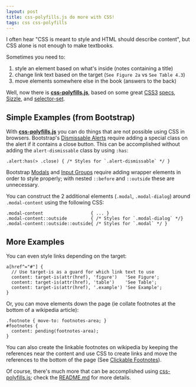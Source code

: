 ```yaml
---
layout: post
title: css-polyfills.js do more with CSS!
tags: css css-polyfills
---
```


I often hear "CSS is meant to style and HTML should describe content", but CSS alone is not enough to make textbooks.

Sometimes you need to:

1. style an element based on what's inside (notes containing a title)
2. change link text based on the target (`See Figure 2a` vs `See Table 4.3`)
3. move elements somewhere else in the book (answers to the back)

Well, now there is **[css-polyfills.js](/css-polyfills.js/)**, based on some great [CSS3](http://www.w3.org/TR/css3-content/) [specs](http://www.w3.org/TR/css3-gcpm/), [Sizzle](http://sizzlejs.com), and [selector-set](https://github.com/josh/selector-set).


## Simple Examples (from Bootstrap)

With **[css-polyfills.js](/css-polyfills.js/)** you can do things that are not possible using CSS in browsers. Bootstrap's [Dismissable Alerts](http://getbootstrap.com/components/#alerts-dismissable) require adding a special class on the alert if it contains a close button. This can be accomplished without adding the `alert-dismissable` class by using `:has`:

    .alert:has(> .close) { /* Styles for `.alert-dismissable` */ }

Bootstrap [Modals](http://getbootstrap.com/javascript/#modals) and [Input Groups](http://getbootstrap.com/components/#input-groups-buttons) require adding wrapper elements in order to style properly; with nested `::before` and `::outside` these are unnecessary.

You can construct the 2 additional elements (`.modal`, `.modal-dialog`) around `.modal-content` using the following CSS:

    .modal-content                  { ... }
    .modal-content::outside         { /* Styles for `.modal-dialog` */}
    .modal-content::outside::outside{ /* Styles for `.modal` */ }


## More Examples

You can even style links depending on the target:

    a[href^="#"] {
      // Use target-is as a guard for which link text to use
      content: target-is(attr(href), 'figure')   'See Figure';
      content: target-is(attr(href), 'table')    'See Table';
      content: target-is(attr(href), '.example') 'See Example';
    }

Or, you can move elements down the page (ie collate footnotes at the bottom of a wikipedia article):

    .footnote { move-to: footnotes-area; }
    #footnotes {
      content: pending(footnotes-area);
    }

You can also create the linkable footnotes on wikipedia by keeping the references near the content and use CSS to create links and move the references to the bottom of the page (See [Clickable Footnotes](/css-polyfills.js/#section-footnotes)).

Of course, there's much more that can be accomplished using [css-polyfills.js](/css-polyfills.js); check the [README.md](https://github.com/philschatz/css-polyfills.js) for more details.






